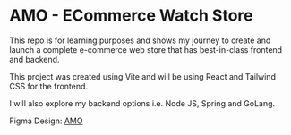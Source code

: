 # AMO - ECommerce Watch Store

This repo is for learning purposes and shows my journey to create and launch a complete e-commerce web store that has best-in-class frontend and backend.

This project was created using Vite and will be using React and Tailwind CSS for the frontend.

I will also explore my backend options i.e. Node JS, Spring and GoLang.

Figma Design: [AMO](https://www.figma.com/design/JQxFeFQeVPl7UaYGc5euks/AMO?m=auto&t=e5meSod6gx8rBnDI-6)

